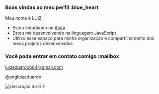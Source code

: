 ### Boas vindas ao meu perfil :blue_heart

Meu nome é LUIZ

- Estou estudando na [Alura](https://www.alura.com.br)
- Estou me desenvolvendo na linguagem JavaScript
- Utilizo esse espaço para minha organização e compartilhamento dos meus projetos desenvolvidos

### Você pode entrar em contato comigo :mailbox

luizeduardo684@gmail.com

@engluizeduardo

![descrição do GIF](https://media1.tenor.com/m/fXfaqPLEnWIAAAAd/escorregando-yuri-alberto.gif)


